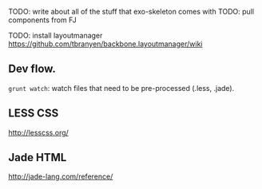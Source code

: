 TODO: write about all of the stuff that exo-skeleton comes with
TODO: pull components from FJ

TODO: install layoutmanager
https://github.com/tbranyen/backbone.layoutmanager/wiki

Dev flow.
------------------
`grunt watch`: watch files that need to be pre-processed (.less, .jade).


LESS CSS
------------------
http://lesscss.org/


Jade HTML
------------------
http://jade-lang.com/reference/